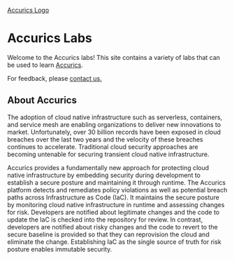 [Accurics Logo](https://raw.githubusercontent.com/accurics/labs/main/docs/assets/images/logo.png)

# Accurics Labs

Welcome to the Accurics labs! This site contains a variety of labs that can be used to learn [Accurics](https://www.accurics.com).

For feedback, please [contact us.](mailto:sa@accurics.com)

## About Accurics

The adoption of cloud native infrastructure such as serverless,  containers, and service mesh are enabling organizations to deliver  new innovations to market. Unfortunately, over 30 billion records  have been exposed in cloud breaches over the last two years and  the velocity of these breaches continues to accelerate. Traditional  cloud security approaches are becoming untenable for securing transient cloud native infrastructure. 

Accurics provides a fundamentally new approach for protecting  cloud native infrastructure by embedding security during  development to establish a secure posture and maintaining it through runtime. The Accurics platform detects and remediates  policy violations as well as potential breach paths across  Infrastructure as Code (IaC). It maintains the secure posture by  monitoring cloud native infrastructure in runtime and assessing  changes for risk. Developers are notified about legitimate changes and the code to update the IaC is checked into the repository for review. In contrast, developers are notified about risky changes and  the code to revert to the secure baseline is provided so that they can  reprovision the cloud and eliminate the change. Establishing IaC as the single source of truth for risk posture enables immutable security. 